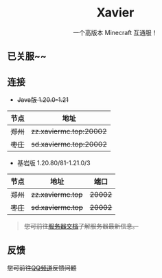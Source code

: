 <h1 align="center">Xavier</h1>
<p align="center">一个高版本 Minecraft 互通服！</p>

## 已关服~~

## 连接
* ~~Java版 1.20.0-1.21~~

|节点|地址|
|-|-|
|~~郑州~~|~~zz.xaviermc.top:20002~~|
|~~枣庄~~|~~sd.xaviermc.top:20002~~|
* 基岩版 1.20.80/81-1.21.0/3

|节点|地址|端口|
|-|-|-|
|~~郑州~~|~~zz.xaviermc.top~~|~~20002~~|
|~~枣庄~~|~~sd.xaviermc.top~~|~~20002~~|

> ~~您可前往[服务器文档](https://docs.xaviermc.top/)了解服务器最新信息。~~

## 反馈
~~您可前往[QQ频道](https://pd.qq.com/s/4pbctumt)反馈问题~~
